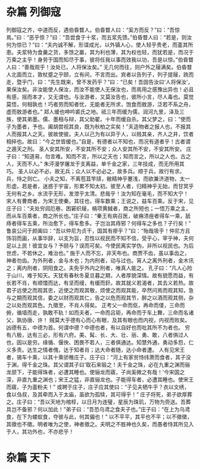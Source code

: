 # 杂篇 列御寇
列御寇之齐，中道而反，遇伯昏瞀人。伯昏瞀人曰：“奚方而反？”曰：“吾惊焉。”曰：“恶乎惊？”曰：“吾尝食于十浆，而五浆先馈。”伯昏瞀人曰：“若是，则汝何为惊已？”曰：“夫内诚不解，形谍成光，以外镇人心，使人轻乎贵老，而齑其所患。夫浆特为食羹之货，多馀之赢，其为利也薄，其为权也轻，而犹若是，而况于万乘之主乎！身劳于国而知尽于事，彼将任我以事而效我以功，吾是以惊。”伯昏瞀人曰：“善哉观乎！汝处已，人将保汝矣。”
无几何而往，则户外之屦满矣。伯昏瞀人北面而立，敦杖蹙之乎颐，立有间，不言而出。宾者以告列子，列子提屦，跣而走，暨乎门，曰：“先生既来，曾不发药乎？”曰：“已矣！吾固告汝曰‘人将保汝’，果保汝矣。非汝能使人保汝，而汝不能使人无保汝也，而焉用之感豫出异也！必且有感，摇而本才，又无谓也。与汝游者，又莫汝告也，彼所小言，尽人毒也。莫觉莫悟，何相孰也！巧者劳而知者忧，无能者无所求，饱食而敖游，泛若不系之舟，虚而敖游者也。”
郑人缓也呻吟裘氏之地。祗三年而缓为儒，润河九里，泽及三族，使其弟墨。儒、墨相与辩，其父助翟。十年而缓自杀。其父梦之，曰：“使而子为墨者，予也。阖胡尝视其良，既为秋柏之实矣！”夫造物者之报人也，不报其人而报其人之天。彼故使彼。夫人以己为有以异于人，以贱其亲，齐人之井，饮者相捽也。故曰：“今之世皆缓也。”自是，有德者以不知也，而况有道者乎！古者谓之遁天之刑。
圣人安其所安，不安其所不安；众人安其所不安，不安其所安。
庄子曰：“知道易，勿言难。知而不言，所以之天也；知而言之，所以之人也。古之人，天而不人。”
朱泙漫学屠龙于支离益，单千金之家，三年技成，而无所用其巧。
圣人以必不必，故无兵；众人以不必必之，故多兵。顺于兵，故行有求。兵，恃之则亡。
小夫之知，不离苞苴竿牍，敝精神乎蹇浅，而欲兼济道物，太一形虚。若是者，迷惑于宇宙，形累不知太初。彼至人者，归精神乎无始，而甘冥乎无何有之乡。水流乎无形，发泄乎太清。悲哉乎！汝为知在毫毛，而不知大宁！
宋人有曹商者，为宋王使秦。其往也，得车数乘；王说之，益车百乘。反于宋，见庄子曰：“夫处穷闾厄巷，困窘织屦，槁项黄馘者，商之所短也；一悟万乘之主，而从车百乘者，商之所长也。”庄子曰：“秦王有病召医，破痈溃痤者得车一乘，舐痔者得车五乘，所治愈下，得车愈多。子岂治其痔邪？何得车之多也？子行矣！”
鲁哀公问于颜阖曰：“吾以仲尼为贞干，国其有瘳乎？”曰：“殆哉圾乎！仲尼方且饰羽而画，从事华辞，以支为旨，忍性以视民而不知不信，受乎心，宰乎神，夫何足以上民！彼宜女与？予颐与？误而可矣。今使民离实学伪，非所以视民也。为后世虑，不若休之，难治也。”
施于人而不忘，非天布也。商贾不齿，虽以事齿之，神者勿齿。为外刑者，金与木也；为内刑者，动与过也。宵人之离外刑者，金木讯之；离内刑者，阴阳食之。夫免乎外内之刑者，唯真人能之。
孔子曰：“凡人心险于山川，难于知天。天犹有春秋冬夏旦暮之期，人者厚貌深情。故有貌愿而益，有长若不肖，有顺懁而达，有坚而缦，有缓而釬。故其就义若渴者，其去义若热。故君子远使之而观其忠，近使之而观其敬，烦使之而观其能，卒然问焉而观其知，急与之期而观其信，委之以财而观其仁，告之以危而观其节，醉之以酒而观其侧，杂之以处而观其色。九徵至，不肖人得矣。
正考父一命而伛，再命而偻，三命而俯，循墙而走，孰敢不轨！如而夫者，一命而吕钜，再命而于车上舞，三命而名诸父，孰协唐、许！
贼莫大乎德有心而心有眼，及其有眼也而内视，内视而败矣。凶德有五，中德为首。何谓中德？中德也者，有以自好也而吡其所不为者也。
穷有八极，达有三必，形有六府。美、髯、长、大、壮、丽、勇、敢，八者俱过人也，因以是穷。缘循、偃佒、困畏不若人，三者俱通达。知慧外通，勇动多怨，仁义多责。达生之情者傀，达于知者肖；达大命者随，达小命者遭。
人有见宋王者，锡车十乘，以其十乘骄稚庄子。庄子曰：“河上有家贫恃纬萧而食者，其子没于渊，得千金之珠。其父谓其子曰‘取石来锻之！夫千金之珠，必在九重之渊而骊龙颔下，子能得珠者，必遭其睡也。使骊龙而寤，子尚奚微之有哉！’今宋国之深，非直九重之渊也；宋王之猛，非直骊龙也。子能得车者，必遭其睡也。使宋王而寤，子为齑粉夫！”
或聘于庄子，庄子应其使曰：“子见夫牺牛乎？衣以文绣，食以刍叔，及其牵而入于太庙，虽欲为孤犊，其可得乎！”
庄子将死，弟子欲厚葬之。庄子曰：“吾以天地为棺椁，以日月为连璧，星辰为珠玑，万物为赍送。吾葬具岂不备邪？何以加此！”弟子曰：“吾恐乌鸢之食夫子也。”庄子曰：“在上为乌鸢食，在下为蝼蚁食，夺彼与此，何其偏也！”
以不平平，其平也不平；以不徵徵，其徵也不徵。明者唯为之使，神者徵之。夫明之不胜神也久矣，而愚者恃其所见入于人，其功外也，不亦悲乎！
# 杂篇 天下
